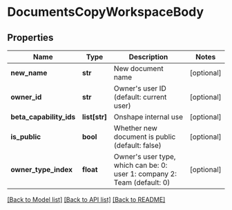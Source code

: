 # DocumentsCopyWorkspaceBody

## Properties
Name | Type | Description | Notes
------------ | ------------- | ------------- | -------------
**new_name** | **str** | New document name | [optional] 
**owner_id** | **str** | Owner&#39;s user ID (default: current user) | [optional] 
**beta_capability_ids** | **list[str]** | Onshape internal use | [optional] 
**is_public** | **bool** | Whether new document is public (default: false) | [optional] 
**owner_type_index** | **float** | Owner&#39;s user type, which can be: 0: user 1: company 2: Team (default:           0) | [optional] 

[[Back to Model list]](../README.md#documentation-for-models) [[Back to API list]](../README.md#documentation-for-api-endpoints) [[Back to README]](../README.md)


